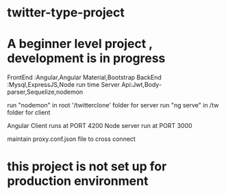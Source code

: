 # twitter-type-project
# A beginner level project , development is in progress

FrontEnd :Angular,Angular Material,Bootstrap
BackEnd :Mysql,ExpressJS,Node run time
Server Api:Jwt,Body-parser,Sequelize,nodemon

run "nodemon" in root '/twitterclone' folder for server
run "ng serve" in /tw folder for client

Angular Client runs at PORT 4200
Node server run at PORT 3000

maintain proxy.conf.json file to cross connect 

# this project is not set up for production environment
